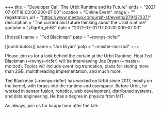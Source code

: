 +++
title = "Developer Call: The Urbit Runtime and its Future"
ends = "2021-07-01T18:00:00.000-07:00"
location = "Online Event"
image = ""
registration_url = "https://www.meetup.com/urbit-sf/events/279137337/"
description = "The current and future thinking about the Urbit runtime"
youtube = "z0grAh_yhE8"
date = "2021-07-01T17:00:00.000-07:00"

[[hosts]]
name = "Ted Blackman"
patp = "~rovnys-ricfer"

[[contributors]]
name = "Joe Bryan"
patp = "~master-morzod"
+++

Please join us for a look behind the curtain at the Urbit Runtime. Host Ted Blackman (~rovnys-ricfer) will be interviewing Joe Bryan (~master-morzod). Topics will include event log truncation, plans for storing more than 2GB, multithreading implementation, and much more.

Ted Blackman (~rovnys-ricfer) has worked on Urbit since 2017, mostly on the kernel, with forays into the runtime and userspace. Before Urbit, he worked in sensor fusion, robotics, web development, distributed systems, and data engineering. He has a degree in physics from MIT.

As always, join us for happy hour after the talk.
